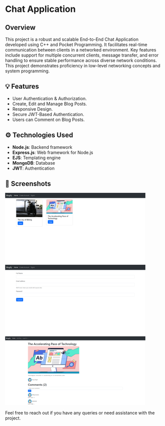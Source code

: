 # Chat Application

## Overview

This project is a robust and scalable End-to-End Chat Application developed using C++ and Pocket Programming. It facilitates real-time communication between clients in a networked environment. 
Key features include support for multiple concurrent clients, message transfer, and error handling to ensure stable performance across diverse network conditions. This project demonstrates proficiency in low-level networking concepts and system programming.

## 💡 Features

- User Authentication & Authorization.
- Create, Edit and Manage Blog Posts.
- Responsive Design.
- Secure JWT-Based Authentication.
- Users can Comment on Blog Posts.

## ⚙️ Technologies Used

- **Node.js**: Backend framework
- **Express.js**: Web framework for Node.js
- **EJS**: Templating engine
- **MongoDB**: Database
- **JWT**: Authentication

## 📸 Screenshots

<img src="https://github.com/abhay08-k09/Blogify/blob/main/Demo/1.png" width="90%" />

<img src="https://github.com/abhay08-k09/Blogify/blob/main/Demo/2.png" width="90%" />

<img src="https://github.com/abhay08-k09/Blogify/blob/main/Demo/3.png" width="90%" />


Feel free to reach out if you have any queries or need assistance with the project.
